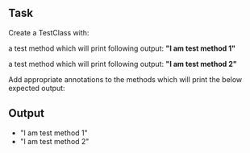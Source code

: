 
## Task
Create a TestClass with:

a test method which will print following output:
**"I am test method 1"**

a test method which will print following output:
**"I am test method 2"**

Add appropriate annotations to the methods which will print the below expected output:

## Output

* "I am test method 1"
* "I am test method 2"

